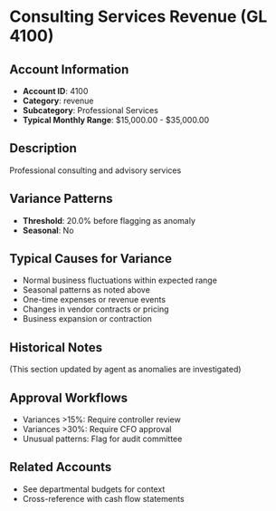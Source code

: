 # Consulting Services Revenue (GL 4100)

## Account Information
- **Account ID**: 4100
- **Category**: revenue
- **Subcategory**: Professional Services
- **Typical Monthly Range**: $15,000.00 - $35,000.00

## Description
Professional consulting and advisory services

## Variance Patterns
- **Threshold**: 20.0% before flagging as anomaly
- **Seasonal**: No


## Typical Causes for Variance
- Normal business fluctuations within expected range
- Seasonal patterns as noted above
- One-time expenses or revenue events
- Changes in vendor contracts or pricing
- Business expansion or contraction

## Historical Notes
(This section updated by agent as anomalies are investigated)

## Approval Workflows
- Variances >15%: Require controller review
- Variances >30%: Require CFO approval
- Unusual patterns: Flag for audit committee

## Related Accounts
- See departmental budgets for context
- Cross-reference with cash flow statements
